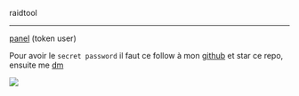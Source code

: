 raidtool

---

[panel](https://raidtools.herokuapp.com/) (token user)

Pour avoir le `secret password` il faut ce follow à mon [github](https://github.com/llx404) et star ce repo, ensuite me [dm](https://discord.com/users/282127911690174475)

<img src="https://cdn.discordapp.com/attachments/284707525620662272/991016160722051182/unknown.png">
